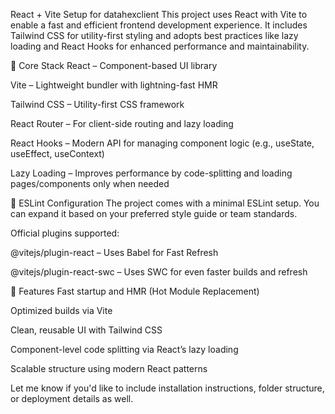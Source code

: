 React + Vite Setup for datahexclient
This project uses React with Vite to enable a fast and efficient frontend development experience. It includes Tailwind CSS for utility-first styling and adopts best practices like lazy loading and React Hooks for enhanced performance and maintainability.

🔧 Core Stack
React – Component-based UI library

Vite – Lightweight bundler with lightning-fast HMR

Tailwind CSS – Utility-first CSS framework

React Router – For client-side routing and lazy loading

React Hooks – Modern API for managing component logic (e.g., useState, useEffect, useContext)

Lazy Loading – Improves performance by code-splitting and loading pages/components only when needed

🧹 ESLint Configuration
The project comes with a minimal ESLint setup. You can expand it based on your preferred style guide or team standards.

Official plugins supported:

@vitejs/plugin-react – Uses Babel for Fast Refresh

@vitejs/plugin-react-swc – Uses SWC for even faster builds and refresh

🌟 Features
Fast startup and HMR (Hot Module Replacement)

Optimized builds via Vite

Clean, reusable UI with Tailwind CSS

Component-level code splitting via React’s lazy loading

Scalable structure using modern React patterns

Let me know if you'd like to include installation instructions, folder structure, or deployment details as well.
